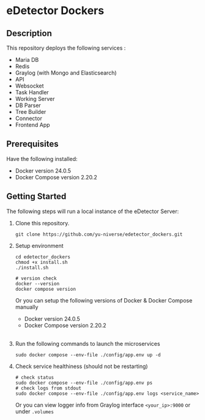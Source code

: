 # eDetector Dockers

## Description
This repository deploys the following services :
- Maria DB
- Redis
- Graylog (with Mongo and Elasticsearch)
- API
- Websocket
- Task Handler
- Working Server
- DB Parser
- Tree Builder
- Connector
- Frontend App

## Prerequisites
Have the following installed:
- Docker version 24.0.5
- Docker Compose version 2.20.2

## Getting Started
The following steps will run a local instance of the eDetector Server:

1. Clone this repository.
    ```console
    git clone https://github.com/yu-niverse/edetector_dockers.git
    ```
2. Setup environment
    ```console
    cd edetector_dockers
    chmod +x install.sh
    ./install.sh
    ```
    ```console
    # version check
    docker --version
    docker compose version
    ```
    Or you can setup the following versions of Docker & Docker Compose manually
    - Docker version 24.0.5
    - Docker Compose version 2.20.2 
    
    <br/>

3. Run the following commands to launch the microservices
    ```console
    sudo docker compose --env-file ./config/app.env up -d
    ```

4. Check service healthiness (should not be restarting)
    ```console
    # check status
    sudo docker compose --env-file ./config/app.env ps
    # check logs from stdout
    sudo docker compose --env-file ./config/app.env logs <service_name>
    ```
    Or you can view logger info from Graylog interface `<your_ip>:9000` or under `.volumes`